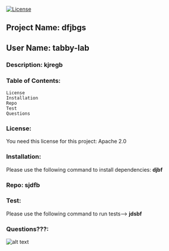 [![License](https://img.shields.io/badge/License-Apache%202.0-blue.svg)](https://opensource.org/licenses/Apache-2.0)
## Project Name: dfjbgs
## User Name: tabby-lab
### Description: kjregb
### Table of Contents:
    License
    Installation
    Repo
    Test
    Questions

### License: 
You need this license for this project: 
Apache 2.0
### Installation: 
Please use the following command to install dependencies: **djbf**
### Repo: sjdfb
### Test: 
Please use the following command to run tests--> **jdsbf**
### Questions???: 
![alt text](https://avatars0.githubusercontent.com/u/56980288?v=4)
    